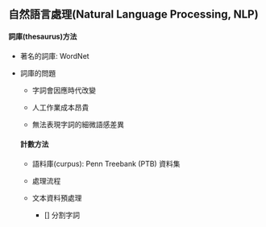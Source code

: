 ## 自然語言處理(Natural Language Processing, NLP)

#### 詞庫(thesaurus)方法

- 著名的詞庫: WordNet

- 詞庫的問題

  - 字詞會因應時代改變
  
  - 人工作業成本昂貴
  
  - 無法表現字詞的細微語感差異
  
  #### 計數方法
  
  - 語料庫(curpus): Penn Treebank (PTB) 資料集
  
  - 處理流程
  
   - 文本資料預處理
   
     - [] 分割字詞


